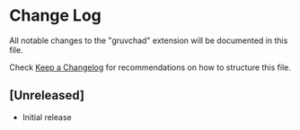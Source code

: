 # Change Log

All notable changes to the "gruvchad" extension will be documented in this file.

Check [Keep a Changelog](http://keepachangelog.com/) for recommendations on how to structure this file.

## [Unreleased]

- Initial release
